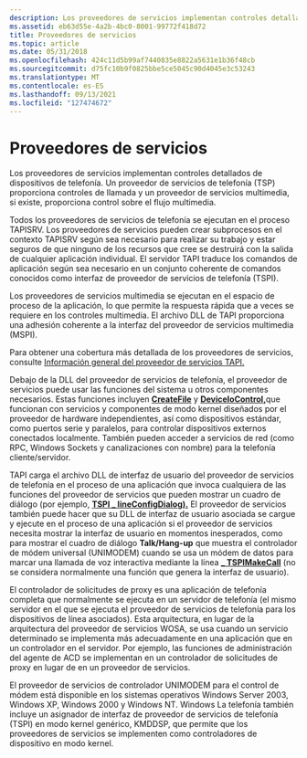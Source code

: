 ```yaml
---
description: Los proveedores de servicios implementan controles detallados de dispositivos de telefonía. Un proveedor de servicios de telefonía (TSP) proporciona controles de llamada y un proveedor de servicios multimedia, si existe, proporciona control sobre el flujo multimedia.
ms.assetid: eb63d55e-4a2b-4bc0-8001-99772f418d72
title: Proveedores de servicios
ms.topic: article
ms.date: 05/31/2018
ms.openlocfilehash: 424c11d5b99af7440835e8822a5631e1b36f48cb
ms.sourcegitcommit: d75fc10b9f0825bbe5ce5045c90d4045e3c53243
ms.translationtype: MT
ms.contentlocale: es-ES
ms.lasthandoff: 09/13/2021
ms.locfileid: "127474672"
---
```

# <a name="service-providers"></a>Proveedores de servicios

Los proveedores de servicios implementan controles detallados de dispositivos de telefonía. Un proveedor de servicios de telefonía (TSP) proporciona controles de llamada y un proveedor de servicios multimedia, si existe, proporciona control sobre el flujo multimedia.

Todos los proveedores de servicios de telefonía se ejecutan en el proceso TAPISRV. Los proveedores de servicios pueden crear subprocesos en el contexto TAPISRV según sea necesario para realizar su trabajo y estar seguros de que ninguno de los recursos que cree se destruirá con la salida de cualquier aplicación individual. El servidor TAPI traduce los comandos de aplicación según sea necesario en un conjunto coherente de comandos conocidos como interfaz de proveedor de servicios de telefonía (TSPI).

Los proveedores de servicios multimedia se ejecutan en el espacio de proceso de la aplicación, lo que permite la respuesta rápida que a veces se requiere en los controles multimedia. El archivo DLL de TAPI proporciona una adhesión coherente a la interfaz del proveedor de servicios multimedia (MSPI).

Para obtener una cobertura más detallada de los proveedores de servicios, consulte [Información general del proveedor de servicios TAPI.](./tapi-service-provider-overview.md)

Debajo de la DLL del proveedor de servicios de telefonía, el proveedor de servicios puede usar las funciones del sistema u otros componentes necesarios. Estas funciones incluyen [**CreateFile**](/windows/desktop/api/fileapi/nf-fileapi-createfilea) y [**DeviceIoControl,**](/windows/desktop/api/ioapiset/nf-ioapiset-deviceiocontrol)que funcionan con servicios y componentes de modo kernel diseñados por el proveedor de hardware independientes, así como dispositivos estándar, como puertos serie y paralelos, para controlar dispositivos externos conectados localmente. También pueden acceder a servicios de red (como RPC, Windows Sockets y canalizaciones con nombre) para la telefonía cliente/servidor.

TAPI carga el archivo DLL de interfaz de usuario del proveedor de servicios de telefonía en el proceso de una aplicación que invoca cualquiera de las funciones del proveedor de servicios que pueden mostrar un cuadro de diálogo (por ejemplo, [**TSPI \_ lineConfigDialog).**](/windows/win32/api/tspi/nf-tspi-tspi_lineconfigdialog) El proveedor de servicios también puede hacer que su DLL de interfaz de usuario asociada se cargue y ejecute en el proceso de una aplicación si el proveedor de servicios necesita mostrar la interfaz de usuario en momentos inesperados, como para mostrar el cuadro de diálogo **Talk/Hang-up** que muestra el controlador de módem universal (UNIMODEM) cuando se usa un módem de datos para marcar una llamada de voz interactiva mediante la línea [**\_ TSPIMakeCall**](/windows/win32/api/tspi/nf-tspi-tspi_linemakecall) (no se considera normalmente una función que genera la interfaz de usuario).

El controlador de solicitudes de proxy es una aplicación de telefonía completa que normalmente se ejecuta en un servidor de telefonía (el mismo servidor en el que se ejecuta el proveedor de servicios de telefonía para los dispositivos de línea asociados). Esta arquitectura, en lugar de la arquitectura del proveedor de servicios WOSA, se usa cuando un servicio determinado se implementa más adecuadamente en una aplicación que en un controlador en el servidor. Por ejemplo, las funciones de administración del agente de ACD se implementan en un controlador de solicitudes de proxy en lugar de en un proveedor de servicios.

El proveedor de servicios de controlador UNIMODEM para el control de módem está disponible en los sistemas operativos Windows Server 2003, Windows XP, Windows 2000 y Windows NT. Windows La telefonía también incluye un asignador de interfaz de proveedor de servicios de telefonía (TSPI) en modo kernel genérico, KMDDSP, que permite que los proveedores de servicios se implementen como controladores de dispositivo en modo kernel.

 

 
